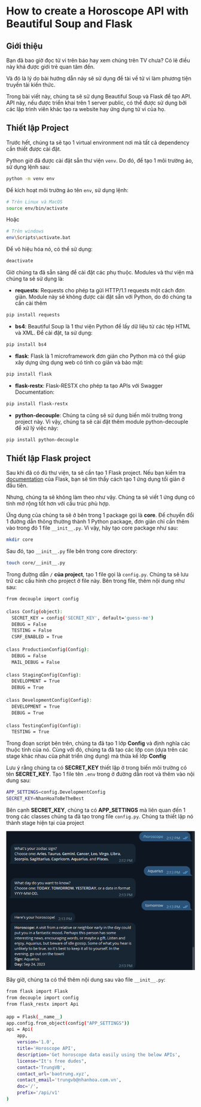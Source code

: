 # How to create a Horoscope API with Beautiful Soup and Flask

## Giới thiệu

Bạn đã bao giờ đọc tử vi trên báo hay xem chúng trên TV chưa? Có lẽ điều này khá được giới trẻ quan tâm đến. 

Và đó là lý do bài hướng dẫn này sẽ sử dụng đề tài về tử vi làm phương tiện truyền tải kiến thức.

Trong bài viết này, chúng ta sẽ sử dụng Beautiful Soup và Flask để tạo API. API này, nếu được triển khai trên 1 server public, có thể được sử dụng bởi các lập trình viên khác tạo ra website hay ứng dụng tử vi của họ.

## Thiết lập Project

Trước hết, chúng ta sẽ tạo 1 virtual environment nơi mà tất cả dependency cần thiết được cài đặt.

Python giờ đã được cài đặt sẵn thư viện ```venv```. Do đó, để tạo 1 môi trường ảo, sử dụng lệnh sau:

```sh
python -m venv env
```

Để kích hoạt môi trường ảo tên ```env```, sử dụng lệnh:

```sh
# Trên Linux và MacOS
source env/bin/activate
```

Hoặc

```sh
# Trên windows
env\Scripts\activate.bat
```

Để vô hiệu hóa nó, có thể sử dụng:

```sh
deactivate
```

Giờ chúng ta đã sẵn sàng để cài đặt các phụ thuộc. Modules và thư viện mà chúng ta sẽ sử dụng là:
- **requests**: Requests cho phép ta gửi HTTP/1.1 requests một cách đơn giản. Module này sẽ không được cài đặt sẵn với Python, do đó chúng ta cần cài thêm

```sh
pip install requests
```

- **bs4**: Beautiful Soup là 1 thư viện Python để lấy dữ liệu từ các tệp HTML và XML. Để cài đặt, ta sử dụng:

```sh
pip install bs4
```

- **flask**: Flask là 1 microframework đơn giản cho Python mà có thể giúp xây dựng ứng dụng web có tính co giãn và bảo mật:

```sh
pip install flask
```

- **flask-restx**: Flask-RESTX cho phép ta tạo APIs với Swagger Documentation:

```sh
pip install flask-restx
```

- **python-decouple**: Chúng ta cũng sẽ sử dụng biến môi trường trong project này. Vì vậy, chúng ta sẽ cài đặt thêm module python-decouple để xử lý việc này:

```sh
pip install python-decouple
```

## Thiết lập Flask project

Sau khi đã có đủ thư viện, ta sẽ cần tạo 1 Flask project. Nếu bạn kiểm tra [documentation](https://flask.palletsprojects.com/en/2.0.x/quickstart/) của Flask, bạn sẽ tìm thấy cách tạo 1 ứng dụng tối giản ở đầu tiên.

Nhưng, chúng ta sẽ không làm theo như vậy. Chúng ta sẽ viết 1 ứng dụng có tính mở rộng tốt hơn với cấu trúc phù hợp.

Ứng dụng của chúng ta sẽ ở bên trong 1 package gọi là **core**. Để chuyển đổi 1 đường dẫn thông thường thành 1 Python package, đơn giản chỉ cần thêm vào trong đó 1 file ```__init__.py```. Vì vậy, hãy tạo core package như sau:

```sh
mkdir core
```

Sau đó, tạo ```__init__.py``` file bên trong core directory:

```sh
touch core/__init__.py
```

Trong đường dẫn ```/``` **của project**, tạo 1 file gọi là ```config.py```. Chúng ta sẽ lưu trữ các cấu hình cho project ở file này. Bên trong file, thêm nội dung như sau:

```sh
from decouple import config

class Config(object):
  SECRET_KEY = config('SECRET_KEY', default='guess-me')
  DEBUG = False
  TESTING = False
  CSRF_ENABLED = True

class ProductionConfig(Config):
  DEBUG = False
  MAIL_DEBUG = False

class StagingConfig(Config):
  DEVELOPMENT = True
  DEBUG = True

class DevelopmentConfig(Config):
  DEVELOPMENT = True
  DEBUG = True

class TestingConfig(Config):
  TESTING = True
```

Trong đoạn script bên trên, chúng ta đã tạo 1 lớp **Config** và định nghĩa các thuộc tính của nó. Cùng với đó, chúng ta đã tạo các lớp con (dựa trên các stage khác nhau của phát triển ứng dụng) mà thừa kế lớp **Config**

Lưu ý rằng chúng ta có **SECRET_KEY** thiết lập ở trong biến môi trường có tên **SECRET_KEY**. Tạo 1 file tên ```.env``` trong ở đường dẫn root và thêm vào nội dung sau:

```sh
APP_SETTINGS=config.DevelopmentConfig
SECRET_KEY=NhanHoaToBeTheBest
```

Bên cạnh **SECRET_KEY**, chúng ta có **APP_SETTINGS** mà liên quan đến 1 trong các classes chúng ta đã tạo trong file ```config.py```. Chúng ta thiết lập nó thành stage hiện tại của project

![](./images/2.png)

Bây giờ, chúng ta có thể thêm nội dung sau vào file ```__init__.py```:

```sh
from flask import Flask
from decouple import config
from flask_restx import Api

app = Flask(__name__)
app.config.from_object(config("APP_SETTINGS"))
api = Api(
    app,
    version='1.0',
    title='Horoscope API',
    description='Get horoscope data easily using the below APIs',
    license="It's free dudes",
    contact='TrungVB',
    contact_url='baotrung.xyz',
    contact_email='trungvb@nhanhoa.com.vn',
    doc='/',
    prefix='/api/v1'
)
```

